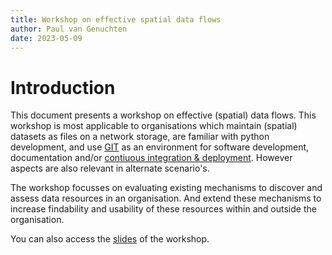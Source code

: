 ```yaml
---
title: Workshop on effective spatial data flows
author: Paul van Genuchten
date: 2023-05-09
---
```


# Introduction

This document presents a workshop on effective (spatial) data flows. This workshop is most applicable to organisations which maintain (spatial) datasets as files on a network storage, are familiar with python development, and use [GIT](https://en.wikipedia.org/wiki/Git) as an environment for software development, documentation and/or [contiuous integration & deployment](https://en.wikipedia.org/wiki/CI/CD). However aspects are also relevant in alternate scenario's.

The workshop focusses on evaluating existing mechanisms to discover and assess data resources in an organisation. And extend these mechanisms to increase findability and usability of these resources within and outside the organisation. 

You can also access the [slides](./slides/) of the workshop.



